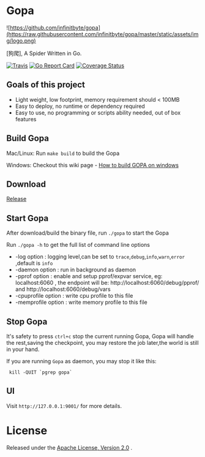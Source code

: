 # Gopa #

![https://github.com/infinitbyte/gopa](https://raw.githubusercontent.com/infinitbyte/gopa/master/static/assets/img/logo.png)

[狗爬], A Spider Written in Go.

[![Travis](https://travis-ci.org/infinitbyte/gopa.svg?branch=master)](https://travis-ci.org/infinitbyte/gopa)
[![Go Report Card](https://goreportcard.com/badge/github.com/infinitbyte/gopa)](https://goreportcard.com/report/github.com/infinitbyte/gopa)
[![Coverage Status](https://coveralls.io/repos/github/infinitbyte/gopa/badge.svg?branch=master)](https://coveralls.io/github/infinitbyte/gopa?branch=master)


## Goals of this project

* Light weight, low footprint, memory requirement should < 100MB
* Easy to deploy, no runtime or dependency required
* Easy to use, no programming or scripts ability needed, out of box features


## Build Gopa ##

Mac/Linux: Run `make build` to build the Gopa

Windows:  Checkout this wiki page - [How to build GOPA on windows](https://github.com/infinitbyte/gopa/wiki/How-to-build-GOPA-on-windows)


## Download ##

[Release](https://github.com/infinitbyte/gopa/releases)


## Start Gopa ##

After download/build the binary file, run `./gopa` to start the Gopa 

Run `./gopa -h` to get the full list of command line options

* -log option : logging level,can be set to `trace`,`debug`,`info`,`warn`,`error` ,default is `info`
* -daemon option : run in background as daemon
* -pprof option : enable and setup pprof/expvar service, eg: localhost:6060 , the endpoint will be: http://localhost:6060/debug/pprof/ and http://localhost:6060/debug/vars
* -cpuprofile option : write cpu profile to this file
* -memprofile option : write memory profile to this file


## Stop Gopa ##

It's safety to press `ctrl+c` stop the current running Gopa, Gopa will handle the rest,saving the checkpoint,
you may restore the job later,the world is still in your hand.

If you are running `Gopa` as daemon, you may stop it like this:

```
 kill -QUIT `pgrep gopa`
```

## UI

Visit `http://127.0.0.1:9001/` for more details.


License
=======
Released under the [Apache License, Version 2.0](https://github.com/infinitbyte/gopa/blob/master/LICENSE) .
